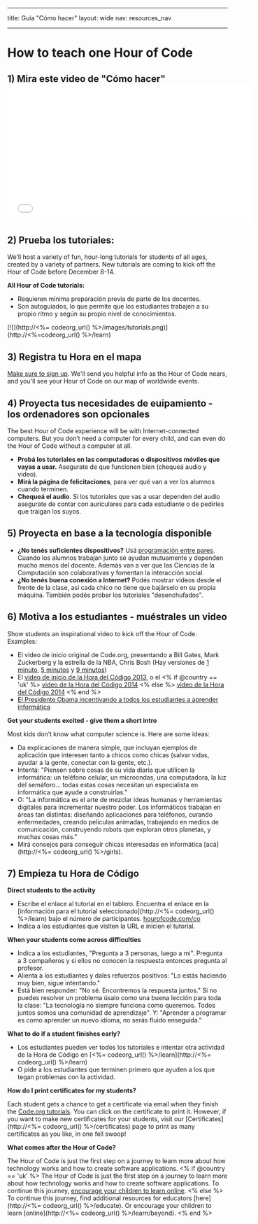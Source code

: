 * * *

title: Guía "Cómo hacer" layout: wide nav: resources_nav

* * *

# How to teach one Hour of Code

## 1) Mira este video de "Cómo hacer" <iframe width="560" height="315" src="//www.youtube.com/embed/tQeSke4hIds" frameborder="0" allowfullscreen></iframe>
## 2) Prueba los tutoriales:

We’ll host a variety of fun, hour-long tutorials for students of all ages, created by a variety of partners. New tutorials are coming to kick off the Hour of Code before December 8-14.

**All Hour of Code tutorials:**

  * Requieren mínima preparación previa de parte de los docentes.
  * Son autoguiados, lo que permite que los estudiantes trabajen a su propio ritmo y según su propio nivel de conocimientos.

[![](http://<%= codeorg_url() %>/images/tutorials.png)](http://<%=codeorg_url() %>/learn)

## 3) Registra tu Hora en el mapa

[Make sure to sign up](<%= hoc_uri('/') %>). We'll send you helpful info as the Hour of Code nears, and you'll see your Hour of Code on our map of worldwide events.

## 4) Proyecta tus necesidades de euipamiento - los ordenadores son opcionales

The best Hour of Code experience will be with Internet-connected computers. But you don’t need a computer for every child, and can even do the Hour of Code without a computer at all.

  * **Probá los tutoriales en las computadoras o dispositivos móviles que vayas a usar.** Asegurate de que funcionen bien (chequeá audio y video).
  * **Mirá la página de felicitaciones**, para ver qué van a ver los alumnos cuando terminen. 
  * **Chequeá el audio**. Si los tutoriales que vas a usar dependen del audio asegurate de contar con auriculares para cada estudiante o de pedirles que traigan los suyos.

## 5) Proyecta en base a la tecnología disponible

  * **¿No tenés suficientes dispositivos?** Usá [programación entre pares](http://www.ncwit.org/resources/pair-programming-box-power-collaborative-learning). Cuando los alumnos trabajan junto se ayudan mutuamente y dependen mucho menos del docente. Además van a ver que las Ciencias de la Computación son colaborativas y fomentan la interacción social.
  * **¿No tenés buena conexión a Internet?** Podés mostrar videos desde el frente de la clase, así cada chico no tiene que bajárselo en su propia máquina. También podés probar los tutoriales "desenchufados".

## 6) Motiva a los estudiantes - muéstrales un video

Show students an inspirational video to kick off the Hour of Code. Examples:

  * El video de inicio original de Code.org, presentando a Bill Gates, Mark Zuckerberg y la estrella de la NBA, Chris Bosh (Hay versiones de [1 minuto](https://www.youtube.com/watch?v=qYZF6oIZtfc), [5 minutos](https://www.youtube.com/watch?v=nKIu9yen5nc) y [9 minutos](https://www.youtube.com/watch?v=dU1xS07N-FA))
  * El [video de inicio de la Hora del Código 2013](https://www.youtube.com/watch?v=FC5FbmsH4fw), o el <% if @country == 'uk' %> [video de la Hora del Código 2014](https://www.youtube.com/watch?v=96B5-JGA9EQ) <% else %> [video de la Hora del Código 2014](https://www.youtube.com/watch?v=rH7AjDMz_dc&index=2&list=PLzdnOPI1iJNe1WmdkMG-Ca8cLQpdEAL7Q) <% end %>
  * [El Presidente Obama incentivando a todos los estudiantes a aprender informática](https://www.youtube.com/watch?v=6XvmhE1J9PY)

**Get your students excited - give them a short intro**

Most kids don’t know what computer science is. Here are some ideas:

  * Da explicaciones de manera simple, que incluyan ejemplos de aplicación que interesen tanto a chicos como chicas (salvar vidas, ayudar a la gente, conectar con la gente, etc.).
  * Intentá: "Piensen sobre cosas de su vida diaria que utilicen la informática: un teléfono celular, un microondas, una computadora, la luz del semáforo… todas estas cosas necesitan un especialista en informática que ayude a construirlas."
  * O: "La informática es el arte de mezclar ideas humanas y herramientas digitales para incrementar nuestro poder. Los informáticos trabajan en áreas tan distintas: diseñando aplicaciones para teléfonos, curando enfermedades, creando películas animadas, trabajando en medios de comunicación, construyendo robots que exploran otros planetas, y muchas cosas más."
  * Mirá consejos para conseguir chicas interesadas en informática [acá](http://<%= codeorg_url() %>/girls). 

## 7) Empieza tu Hora de Código

**Direct students to the activity**

  * Escribe el enlace al tutorial en el tablero. Encuentra el enlace en la [información para el tutorial seleccionado](http://<%= codeorg_url() %>/learn) bajo el número de participantes. [hourofcode.com/co](http://hourofcode.com/co)
  * Indica a los estudiantes que visiten la URL e inicien el tutorial.

**When your students come across difficulties**

  * Indica a los estudiantes, "Pregunta a 3 personas, luego a mi". Pregunta a 3 compañeros y si ellos no conocen la respuesta entonces pregunta al profesor.
  * Alienta a los estudiantes y dales refuerzos positivos: "Lo estás haciendo muy bien, sigue intentando."
  * Está bien responder: "No sé. Encontremos la respuesta juntos." Si no puedes resolver un problema úsalo como una buena lección para toda la clase: "La tecnología no siempre funciona como queremos. Todos juntos somos una comunidad de aprendizaje". Y: "Aprender a programar es como aprender un nuevo idioma, no serás fluido enseguida."

**What to do if a student finishes early?**

  * Los estudiantes pueden ver todos los tutoriales e intentar otra actividad de la Hora de Código en [<%= codeorg_url() %>/learn](http://<%= codeorg_url() %>/learn)
  * O pide a los estudiantes que terminen primero que ayuden a los que tegan problemas con la actividad.

**How do I print certificates for my students?**

Each student gets a chance to get a certificate via email when they finish the [Code.org tutorials](http://studio.code.org). You can click on the certificate to print it. However, if you want to make new certificates for your students, visit our [Certificates](http://<%= codeorg_url() %>/certificates) page to print as many certificates as you like, in one fell swoop!

**What comes after the Hour of Code?**

The Hour of Code is just the first step on a journey to learn more about how technology works and how to create software applications. <% if @country == 'uk' %> The Hour of Code is just the first step on a journey to learn more about how technology works and how to create software applications. To continue this journey, [encourage your children to learn online](http://uk.code.org/learn/beyond). <% else %> To continue this journey, find additional resources for educators [here](http://<%= codeorg_url() %>/educate). Or encourage your children to learn [online](http://<%= codeorg_url() %>/learn/beyond). <% end %>